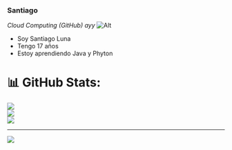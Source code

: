 ### Santiago

*Cloud Computing (GitHub)*
_ayy_
![Alt](https://lh3.googleusercontent.com/XSDv6XYZ973bdxMBDJ1adLHpSSUv4vsZJaePpms21eZDl-27JIfTHIYXnnudwPfAg_1-59bKAarMhWGNagsTR2Gq0pAWBUw6CwYwH2V0TzDXZT9z1fKvr1vCOrk8nxZ-U7wVfOJq)

- Soy Santiago Luna
- Tengo 17 años
- Estoy aprendiendo Java y Phyton 

# 📊 GitHub Stats:
![](https://github-readme-stats.vercel.app/api?username=santi10103cr7&theme=dark&hide_border=false&include_all_commits=false&count_private=false)<br/>
![](https://github-readme-streak-stats.herokuapp.com/?user=santi10103cr7&theme=dark&hide_border=false)<br/>
![](https://github-readme-stats.vercel.app/api/top-langs/?username=santi10103cr7&theme=dark&hide_border=false&include_all_commits=false&count_private=false&layout=compact)

---
[![](https://visitcount.itsvg.in/api?id=santi10103cr7&icon=0&color=0)](https://visitcount.itsvg.in)

<!-- Proudly created with GPRM ( https://gprm.itsvg.in ) -->
  
<!---
santi10103cr7/santi10103cr7 is a ✨ special ✨ repository because its `README.md` (this file) appears on your GitHub profile.
You can click the Preview link to take a look at your changes.
--->
